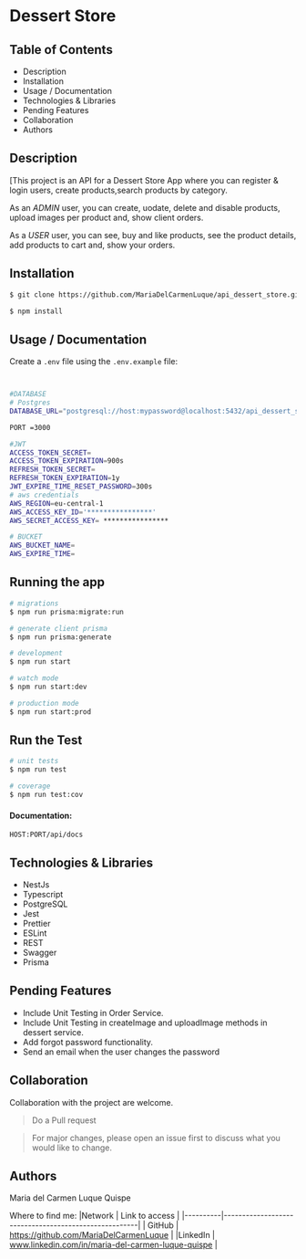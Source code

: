 # Dessert Store
## Table of Contents
- Description 
- Installation 
- Usage / Documentation 
- Technologies & Libraries 
- Pending Features
- Collaboration
- Authors 

## Description

[This project is an API for a Dessert Store App where you can register & login users, create products,search products by category.

As an *ADMIN* user, you can create, uodate, delete and disable products, upload images per product and, show client orders.

As a *USER* user, you can see, buy and like products, see the product details, add products to cart and, show your orders.

## Installation

```bash
$ git clone https://github.com/MariaDelCarmenLuque/api_dessert_store.git
```
```bash
$ npm install
```
## Usage / Documentation
Create a `.env` file using the `.env.example` file:

```bash


#DATABASE
# Postgres
DATABASE_URL="postgresql://host:mypassword@localhost:5432/api_dessert_store?schema=public"

PORT =3000

#JWT
ACCESS_TOKEN_SECRET=
ACCESS_TOKEN_EXPIRATION=900s
REFRESH_TOKEN_SECRET=
REFRESH_TOKEN_EXPIRATION=1y
JWT_EXPIRE_TIME_RESET_PASSWORD=300s
# aws credentials
AWS_REGION=eu-central-1
AWS_ACCESS_KEY_ID='****************'
AWS_SECRET_ACCESS_KEY= ****************

# BUCKET
AWS_BUCKET_NAME=
AWS_EXPIRE_TIME=
```
## Running the app

```bash
# migrations
$ npm run prisma:migrate:run

# generate client prisma
$ npm run prisma:generate

# development
$ npm run start

# watch mode
$ npm run start:dev

# production mode
$ npm run start:prod
```

## Run the Test

```bash
# unit tests
$ npm run test

# coverage
$ npm run test:cov
```

#### Documentation:

`HOST:PORT/api/docs`

## Technologies & Libraries
- NestJs
- Typescript
- PostgreSQL
- Jest
- Prettier
- ESLint
- REST 
- Swagger
- Prisma

## Pending Features

- Include Unit Testing in Order Service.
- Include Unit Testing in createImage and uploadImage methods in dessert service.
- Add forgot password functionality.
- Send an email when the user changes the password


## Collaboration

Collaboration with the project are welcome.

> Do a Pull request

> For major changes, please open an issue first to discuss what you would like to change.

## Authors
Maria del Carmen Luque Quispe

Where to find me:
|Network   |                     Link to access                   |
|----------|------------------------------------------------------|
| GitHub   |   https://github.com/MariaDelCarmenLuque             |
|LinkedIn  |   www.linkedin.com/in/maria-del-carmen-luque-quispe  |
